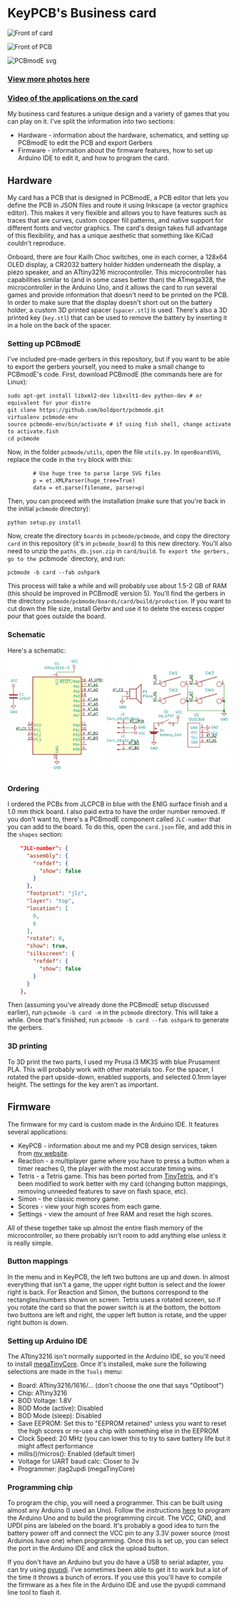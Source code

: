 # KeyPCB's Business card

![Front of card](https://keypcb.xyz/Content/resources/card%201.JPG)

![Front of PCB](https://keypcb.xyz/Content/resources/card%204.JPG)

![PCBmodE svg](https://i.vgy.me/M6qAQc.png)

### [View more photos here](photos.md)

### [Video of the applications on the card](https://keypcb.xyz/Content/resources/card-video.mp4)

My business card features a unique design and a variety of games that you can play on it. I've split the information into two sections:

 - Hardware - information about the hardware, schematics, and setting up PCBmodE to edit the PCB and export Gerbers
 - Firmware - information about the firmware features, how to set up Arduino IDE to edit it, and how to program the card.

## Hardware
My card has a PCB that is designed in PCBmodE, a PCB editor that lets you define the PCB in JSON files and route it using Inkscape (a vector graphics editor). This makes it very flexible and allows you to have features such as traces that are curves, custom copper fill patterns, and native support for different fonts and vector graphics. The card's design takes full advantage of this flexibility, and has a unique aesthetic that something like KiCad couldn't reproduce. 

Onboard, there are four Kailh Choc switches, one in each corner, a 128x64 OLED display, a CR2032 battery holder hidden underneath the display, a piezo speaker, and an ATtiny3216 microcontroller. This microcontroller has capabilities similar to (and in some cases better than) the ATmega328, the microcontroller in the Arduino Uno, and it allows the card to run several games and provide information that doesn't need to be printed on the PCB. In order to make sure that the display doesn't short out on the battery holder, a custom 3D printed spacer (`spacer.stl`) is used. There's also a 3D printed key (`key.stl`) that can be used to remove the battery by inserting it in a hole on the back of the spacer. 

### Setting up PCBmodE
I've included pre-made gerbers in this repository, but if you want to be able to export the gerbers yourself, you need to make a small change to PCBmodE's code. First, download PCBmodE (the commands here are for Linux):

```
sudo apt-get install libxml2-dev libxslt1-dev python-dev # or equivalent for your distro
git clone https://github.com/boldport/pcbmode.git
virtualenv pcbmode-env
source pcbmode-env/bin/activate # if using fish shell, change activate to activate.fish
cd pcbmode
```

Now, in the folder `pcbmode/utils`, open the file `utils.py`. In `openBoardSVG`, replace the code in the `try` block with this:

```
        # Use huge tree to parse large SVG files
        p = et.XMLParser(huge_tree=True)
        data = et.parse(filename, parser=p)
```

Then, you can proceed with the installation (make sure that you're back in the initial `pcbmode` directory):

```
python setup.py install
```

Now, create the directory `boards` in `pcbmode/pcbmode`, and copy the directory `card` in this repository (it's in `pcbmode_board`) to this new directory. You'll also need to unzip the `paths_db.json.zip` in `card/build`. `To export the gerbers, go to the `pcbmode` directory, and run:

```
pcbmode -b card --fab oshpark
```

This process will take a while and will probably use about 1.5-2 GB of RAM (this should be improved in PCBmodE version 5). You'll find the gerbers in the directory `pcbmode/pcbmode/boards/card/build/production`. If you want to cut down the file size, install Gerbv and use it to delete the excess copper pour that goes outside the board. 

### Schematic
Here's a schematic:
![Schematic](schematic.png)

### Ordering
I ordered the PCBs from JLCPCB in blue with the ENIG surface finish and a 1.0 mm thick board. I also paid extra to have the order number removed. If you don't want to, there's a PCBmodE component called `JLC-number` that you can add to the board. To do this, open the `card.json` file, and add this in the `shapes` section:

```json
    "JLC-number": {
      "assembly": {
        "refdef": {
          "show": false
        }
      }, 
      "footprint": "jlc", 
      "layer": "top", 
      "location": [
        0, 
        6
      ], 
      "rotate": 0, 
      "show": true, 
      "silkscreen": {
        "refdef": {
          "show": false
        }
      }
    },
```

Then (assuming you've already done the PCBmodE setup discussed earlier), run `pcbmode -b card -m` in the `pcbmode` directory. This will take a while. Once that's finished, run `pcbmode -b card --fab oshpark` to generate the gerbers.

### 3D printing
To 3D print the two parts, I used my Prusa i3 MK3S with blue Prusament PLA. This will probably work with other materials too. For the spacer, I rotated the part upside-down, enabled supports, and selected 0.1mm layer height. The settings for the key aren't as important.

## Firmware
The firmware for my card is custom made in the Arduino IDE. It features several applications:

 - KeyPCB - information about me and my PCB design services, taken from [my website](https://keypcb.xyz).
 - Reaction - a multiplayer game where you have to press a button when a timer reaches 0, the player with the most accurate timing wins.
 - Tetris - a Tetris game. This has been ported from [TinyTetris](https://github.com/AJRussell/Tiny-Tetris), and it's been modified to work better with my card (changing button mappings, removing unneeded features to save on flash space, etc).
 - Simon - the classic memory game.
 - Scores - view your high scores from each game.
 - Settings - view the amount of free RAM and reset the high scores.

All of these together take up almost the entire flash memory of the microcontroller, so there probably isn't room to add anything else unless it is really simple.

### Button mappings
In the menu and in KeyPCB, the left two buttons are up and down. In almost everything that isn't a game, the upper right button is select and the lower right is back. For Reaction and Simon, the buttons correspond to the rectangles/numbers shown on screen. Tetris uses a rotated screen, so if you rotate the card so that the power switch is at the bottom, the bottom two buttons are left and right, the upper left button is rotate, and the upper right button is down.

### Setting up Arduino IDE
The ATtiny3216 isn't normally supported in the Arduino IDE, so you'll need to install [megaTinyCore](https://github.com/SpenceKonde/megaTinyCore/blob/master/Installation.md). Once it's installed, make sure the following selections are made in the `Tools` menu:

 - Board: ATtiny3216/1616/... (don't choose the one that says "Optiboot")
 - Chip: ATtiny3216
 - BOD Voltage: 1.8V
 - BOD Mode (active): Disabled
 - BOD Mode (sleep): Disabled
 - Save EEPROM: Set this to "EEPROM retained" unless you want to reset the high scores or re-use a chip with something else in the EEPROM
 - Clock Speed: 20 MHz (you can lower this to try to save battery life but it might affect performance
 - millis()/micros(): Enabled (default timer)
 - Voltage for UART baud calc: Closer to 3v
 - Programmer: jtag2updi (megaTinyCore)

### Programming chip
To program the chip, you will need a programmer. This can be built using almost any Arduino (I used an Uno). Follow the instructions [here](https://github.com/SpenceKonde/jtag2updi) to program the Arduino Uno and to build the programming circuit. The VCC, GND, and UPDI pins are labeled on the board. It's probably a good idea to turn the battery power off and connect the VCC pin to any 3.3V power source (most Arduinos have one) when programming. Once this is set up, you can select the port in the Arduino IDE and click the upload button. 

If you don't have an Arduino but you do have a USB to serial adapter, you can try using [pyupdi](https://github.com/mraardvark/pyupdi). I've sometimes been able to get it to work but a lot of the time it throws a bunch of errors. If you use this you'll have to compile the firmware as a hex file in the Arduino IDE and use the pyupdi command line tool to flash it. 

